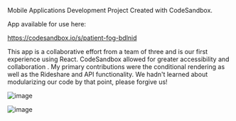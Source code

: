 Mobile Applications Development Project
Created with CodeSandbox.

App available for use here:

https://codesandbox.io/s/patient-fog-bdlnid

This app is a collaborative effort from a team of three and is our first experience using React. CodeSandbox allowed for greater accessibility and collaboration . My primary contributions were the conditional rendering as well as the Rideshare and API functionality. We hadn't learned about modularizing our code by that point, please forgive us!

![image](https://github.com/Simonomi5/MobApps/assets/119308547/74bcb498-07d2-44cd-8f6b-8f44734920c6)

![image](https://github.com/Simonomi5/MobApps/assets/119308547/7c301360-8cbf-47d4-9d52-f972abcdfb06)


